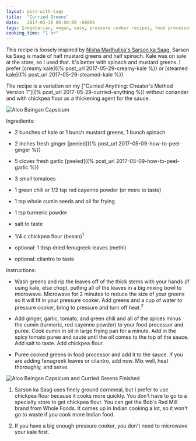 ```yaml
---
layout: post-with-tags
title:  "Curried Greens"
date:   2017-05-10 00:00:00 -0800S
tags: [vegetarian, vegan, easy, pressure cooker recipes, food processor recipes]
cooking_time: "1 hr"
---
```


This recipe is loosely inspired by [Nisha Madhulika's Sarson ka Saag.](https://www.youtube.com/watch?v=Re17lSewdy8) Sarson ka Saag is made of half mustard greens and half spinach. Kale was on sale at the store, so I used that. It's better with spinach and mustard greens. I prefer [creamy kale]({% post_url 2017-05-29-creamy-kale %}) or [steamed kale]({% post_url 2017-05-29-steamed-kale %}). 

The recipe is a variation on my ["Curried Anything: Cheater's Method Version 1"]({% post_url 2017-05-29-curried-anything %}) without coriander and with chickpea flour as a thickening agent for the sauce.

<img src="{{ site.url }}/assets/curried-greens/curried-greens-ingredients.jpg" alt="Aloo Baingan Capsicum" style="max-width: 700px; height: auto;"/>

Ingredients:
* 2 bunches of kale or 1 bunch mustard greens, 1 bunch spinach

* 2 inches fresh ginger [peeled]({% post_url 2017-05-09-how-to-peel-ginger %})
* 5 cloves fresh garlic [peeled]({% post_url 2017-05-09-how-to-peel-garlic %})
* 3 small tomatoes
* 1 green chili or 1/2 tsp red cayenne powder (or more to taste)

* 1 tsp whole cumin seeds and oil for frying

* 1 tsp turmeric powder
* salt to taste
* 1/4 c chickpea flour (besan)<sup>1</sup>

* optional: 1 tbsp dried fenugreek leaves (methi)
* optional: cilantro to taste

Instructions:
* Wash greens and rip the leaves off of the thick stems with your hands (if using kale, else chop), putting all of the leaves in a big mixing bowl to microwave. Microwave for 2 minutes to reduce the size of your greens so it will fit in your pressure cooker. Add greens and a cup of water to pressure cooker, bring to pressure and turn off heat.<sup>2</sup> 

* Add ginger, garlic, tomato, and green chili and all of the spices minus the cumin (turmeric, red cayenne powder) to your food processor and puree. Cook cumin in oil in large frying pan for a minute. Add in the spicy tomato puree and sauté until the oil comes to the top of the sauce. Add salt to taste. Add chickpea flour.

* Puree cooked greens in food processor and add it to the sauce. If you are adding fenugreek leaves or cilantro, add now. Mix well, heat thoroughly, and serve. 

<img src="{{ site.url }}/assets/aloo-baingan-capsicum/aloo-baingan-capsicum-curried-greens.jpg" alt="Aloo Baingan Capsicum and Curried Greens Finished" style="max-width: 700px; height: auto;"/>

1. Sarson ka Saag uses finely ground cornmeal, but I prefer to use chickpea flour because it cooks more quickly. You don't have to go to a specialty store to get chickpea flour. You can get the Bob's Red Mill brand from Whole Foods. It comes up in Indian cooking a lot, so it won't go to waste if you cook more Indian food. 

2. If you have a big enough pressure cooker, you don't need to microwave your kale first. 


